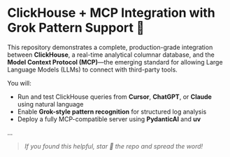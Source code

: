 # ClickHouse + MCP Integration with Grok Pattern Support 🚀

This repository demonstrates a complete, production-grade integration between **ClickHouse**, a real-time analytical columnar database, and the **Model Context Protocol (MCP)**—the emerging standard for allowing Large Language Models (LLMs) to connect with third-party tools.

You will:
- Run and test ClickHouse queries from **Cursor**, **ChatGPT**, or **Claude** using natural language
- Enable **Grok-style pattern recognition** for structured log analysis
- Deploy a fully MCP-compatible server using **PydanticAI** and **uv**

...

> _If you found this helpful, star 🌟 the repo and spread the word!_
